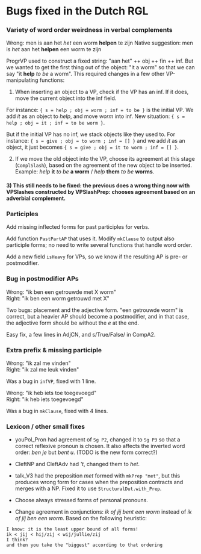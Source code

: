 # Bugs fixed in the Dutch RGL

### Variety of word order weirdness in verbal complements



Wrong: men is aan het *het* een worm **helpen** te zijn
Native suggestion: men is *het* aan het **helpen** een worm te zijn

ProgrVP used to construct a fixed string: "aan het" ++ obj ++ fin ++ inf.
But we wanted to get the first thing out of the object: "it a worm" so that we can say "it **help** *to be* a worm".
This required changes in a few other VP-manipulating functions:

1) When inserting an object to a VP, check if the VP has an inf. If it does, move the current object into the inf field.

For instance: `{ s = help ; obj = worm ; inf = to be }` is the initial VP. We add *it* as an object to *help*, and move *worm* into inf. New situation: `{ s = help ; obj = it ; inf = to be worm }`.

But if the initial VP has no inf, we stack objects like they used to. For instance: `{ s = give ; obj = to worm ; inf = [] }` and we add *it* as an object, it just becomes `{ s = give ; obj = it to worm ; inf = [] }`.

2) If we move the old object into the VP, choose its agreement at this stage (`ComplSlash`), based on the agreement of the new object to be inserted. Example: *help* **it** *to be* **a worm** / *help* **them** *to be* **worms**.

#### 3) This still needs to be fixed: the previous does a wrong thing now with VPSlashes constructed by VPSlashPrep: chooses agreement based on an adverbial complement.

### Participles

Add missing inflected forms for past participles for verbs.

Add function `PastPartAP` that uses it. Modify `mkClause` to output also participle forms; no need to write several functions that handle word order.

Add a new field `isHeavy` for VPs, so we know if the resulting AP is pre- or postmodifier.

### Bug in postmodifier APs

Wrong: "ik ben een getrouwde met X worm"  
Right: "ik ben een worm getrouwd met X"

Two bugs: placement and the adjective form. "een getrouwde worm" is correct, but a heavier AP should become a postmodifier, and in that case, the adjective form should be without the *e* at the end.

Easy fix, a few lines in AdjCN, and s/True/False/ in CompA2.

### Extra prefix & missing participle

Wrong: "ik zal me vinden"  
Right: "ik zal me leuk vinden"

Was a bug in `infVP`, fixed with 1 line.

Wrong: "ik heb iets toe toegevoegd"  
Right: "ik heb iets toegevoegd"

Was a bug in `mkClause`, fixed with 4 lines.

### Lexicon / other small fixes

* youPol_Pron had agreement of `Sg P2`, changed it to `Sg P3` so that a correct reflexive pronoun is chosen. It also affects the inverted word order: *ben je* but *bent u*. (TODO is the new form correct?)

* CleftNP and CleftAdv had *'t*, changed them to *het*.

* talk_V3 had the preposition *met* formed with `mkPrep "met"`, but this produces wrong form for cases when the preposition contracts and merges with a NP. Fixed it to use `StructuralDut.with_Prep`.

* Choose always stressed forms of personal pronouns.

* Change agreement in conjunctions: *ik of jij bent een worm* instead of *ik of jij ben een worm*. Based on the following heuristic:

```
I know: it is the least upper bound of all forms!
ik < jij < hij/zij < wij/jullie/zij
I think?
and then you take the "biggest" according to that ordering
```

